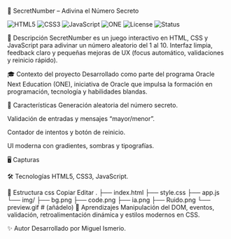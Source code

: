 🎯 SecretNumber – Adivina el Número Secreto
<p align="left"> <img alt="HTML5" src="https://img.shields.io/badge/HTML5-E34F26?logo=html5&logoColor=white"> <img alt="CSS3" src="https://img.shields.io/badge/CSS3-1572B6?logo=css3&logoColor=white"> <img alt="JavaScript" src="https://img.shields.io/badge/JavaScript-F7DF1E?logo=javascript&logoColor=222"> <img alt="ONE" src="https://img.shields.io/badge/Oracle%20Next%20Education-ONE-E2231A?logo=oracle&logoColor=white"> <img alt="License" src="https://img.shields.io/badge/License-MIT-2ea44f"> <img alt="Status" src="https://img.shields.io/badge/Status-Activo-brightgreen"> </p>

📌 Descripción
SecretNumber es un juego interactivo en HTML, CSS y JavaScript para adivinar un número aleatorio del 1 al 10. Interfaz limpia, feedback claro y pequeñas mejoras de UX (focus automático, validaciones y reinicio rápido).

🎓 Contexto del proyecto
Desarrollado como parte del programa Oracle Next Education (ONE), iniciativa de Oracle que impulsa la formación en programación, tecnología y habilidades blandas.

🚀 Características
Generación aleatoria del número secreto.

Validación de entradas y mensajes “mayor/menor”.

Contador de intentos y botón de reinicio.

UI moderna con gradientes, sombras y tipografías.

🖥️ Capturas


🛠️ Tecnologías
HTML5, CSS3, JavaScript.

📂 Estructura
css
Copiar
Editar
.
├── index.html
├── style.css
├── app.js
└── img/
    ├── bg.png
    ├── code.png
    ├── ia.png
    ├── Ruido.png
    └── preview.gif   # (añádelo)
🧠 Aprendizajes
Manipulación del DOM, eventos, validación, retroalimentación dinámica y estilos modernos en CSS.

✨ Autor
Desarrollado por Miguel Ismerio.
